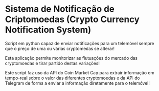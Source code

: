 # Sistema de Notificação de Criptomoedas (Crypto Currency Notification System)

Script em python capaz de enviar notificações para um telemóvel sempre que o preço de uma ou várias cryptomedas se alterar!

Esta aplicação permite monitorizar as flutuações do mercado das cryptomoedas e tirar partido destas variações!

Este script faz uso da API do Coin Market Cap para extrair informação em tempo-real sobre o valor das diferentes cryptomoedas e da API do Telegram de forma a enviar a informação diretamente para o telemóvel!
